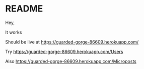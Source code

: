 # README

Hey,

It works

Should be live at https://guarded-gorge-86609.herokuapp.com/

Try https://guarded-gorge-86609.herokuapp.com/Users

Also https://guarded-gorge-86609.herokuapp.com/Microposts
